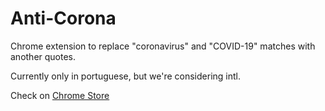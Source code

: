 # Anti-Corona

Chrome extension to replace "coronavirus" and "COVID-19" matches with another quotes.

Currently only in portuguese, but we're considering intl.

Check on [Chrome Store](https://chrome.google.com/webstore/detail/anti-corona/afeplmccohhglbgklagkkpcflaadgmbf)
